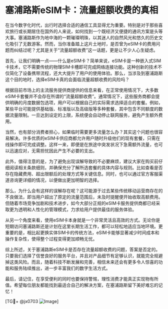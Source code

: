 # 塞浦路斯eSIM卡：流量超额收费的真相

在当今数字化时代，出行时选择合适的通信工具显得尤为重要。特别是对于那些喜欢旅行或长期居住在国外的人来说，如何找到一个既经济又便捷的通讯方案是头等大事。塞浦路斯作为地中海的一颗璀璨明珠，以其迷人的自然风光和悠久的历史文化吸引了无数游客。然而，当你准备踏上这片土地时，是否曾为eSIM卡的费用问题而纠结过呢？尤其是关于“流量超额收费”这一话题，更是让不少人心生疑虑。

首先，让我们明确一点——什么是eSIM卡？简单来说，eSIM卡是一种嵌入式SIM卡技术，它不需要传统的物理SIM卡槽即可完成网络连接功能。这种创新的技术不仅简化了设备携带流程，还大大提升了用户的使用体验。那么，当涉及到塞浦路斯这个目的地时，选择eSIM卡真的会面临流量超额收费的风险吗？

根据目前市场上的主流服务提供商提供的信息来看，在正常使用情况下，大多数eSIM卡套餐并不会存在所谓的“流量超额收费”。通常情况下，这些服务商都会提供明确的月度数据包选项，用户可以根据自己的实际需求选择适合的套餐。例如，某些平台可能提供基础版、标准版以及高级版等多种套餐，其中包含不同额度的数据流量限制。一旦达到设定的上限，系统便会自动停止联网服务，避免产生额外费用。

当然，也有部分消费者担心，如果临时需要更多流量怎么办？其实这个问题也很容易解决。许多优质的eSIM卡供应商都允许用户随时升级他们的现有套餐，只需在线操作即可完成调整。这样一来，即便是在旅途中突发状况下急需额外流量，也可以迅速应对，无需担忧因此产生不必要的支出。

此外，值得注意的是，为了避免出现误解导致的不必要麻烦，建议大家在购买前仔细阅读相关条款细则，并确保充分了解所选套餐的具体内容与规则。比如查看是否存在隐藏费用、超出限额后的处理方式等关键信息。同时，也可以通过官方客服渠道咨询更详细的情况，以便做出更加明智的选择。

那么，为什么会有这样的误解存在呢？这可能源于过去某些传统移动运营商存在的不良做法，即当用户超出了原定的流量范围后，未及时提醒便开始收取高额费用。但随着市场竞争加剧和技术进步，如今大部分正规的eSIM卡服务提供商都已经采取更为透明和人性化的管理模式，力求给用户提供最佳的服务体验。

从另一个角度来看，使用eSIM卡本身就是一个非常灵活且高效的方式。无论你是短期访问塞浦路斯还是计划在这里长期生活工作，都可以轻松地适应当地环境。更重要的是，相比起更换实体SIM卡的传统方法，eSIM卡能够显著减少时间成本和操作复杂性，使得整个过程变得更加顺畅无忧。

综上所述，关于塞浦路斯eSIM卡是否存在流量超额收费的问题，答案是否定的。只要我们选择了信誉良好的服务平台，并且对产品细节有足够认识，就能完全规避掉这类风险。而且，随着科技不断发展和完善，相信未来还会有更多令人惊喜的功能和服务陆续推出，进一步丰富我们的数字生活方式。

最后，请记住，在享受便利的同时也要保持警惕，理性消费才能真正实现物有所值。希望每位朋友都能找到最适合自己的解决方案，在塞浦路斯留下美好难忘的记忆！

[TG💪+ @jx0703 ![Image](https://github.com/user-attachments/assets/dbca1d08-cadb-493c-b0ec-ad6f7a83f270)]